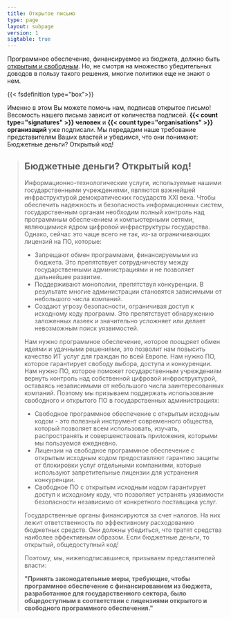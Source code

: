 ```yaml
---
title: Открытое письмо
type: page
layout: subpage
version: 1
sigtable: true
---
```


Программное обеспечение, финансируемое из бюджета, должно быть [открытым и свободным][fs]. Но, не смотря на множество убедительных доводов в пользу такого решения, многие политики еще не знают о нем.

{{< fsdefinition type="box">}}

Именно в этом Вы можете помочь нам, подписав открытое письмо! Весомость нашего письма зависит от количества подписей. **{{< count type="signatures" >}} человек** и **{{< count type="organisations" >}} организаций** уже подписали. Мы передадим наше требование представителям Ваших властей и убедимся, что они понимают: Бюджетные деньги? Открытый код!

> ## Бюджетные деньги? Открытый код!
> 
> Информационно-технологические услуги, используемые нашими государственными учреждениями, являются важнейшей инфраструктурой демократических государств XXI века. Чтобы обеспечить надежность и безопасность информационных систем, государственным органам необходим полный контроль над программным обеспечением и компьютерными сетями, являющимися ядром цифровой инфраструктуры государства. Однако, сейчас это чаще всего не так, из-за ограничивающих лицензий на ПО, которые:
> 
> * Запрещают обмен программами, финансируемыми из бюджета. Это препятствует сотрудничеству между государственными администрациями и не позволяет дальнейшее развитие.
> * Поддерживают монополии, препятствуя конкуренции. В результате многие администрации становятся зависимыми от небольшого числа компаний.
> * Создают угрозу безопасности, ограничивая доступ к исходному коду программ. Это препятствует обнаружению заложенных лазеек и значительно усложняет или делает невозможным поиск уязвимостей.
> 
> Нам нужно программное обеспечение, которое поощряет обмен идеями и удачными решениями, это позволит нам повысить качество ИТ услуг для граждан по всей Европе. Нам нужно ПО, которое гарантирует свободу выбора, доступа и конкуренции. Нам нужно ПО, которое поможет государственным учреждениям вернуть контроль над собственной цифровой инфраструктурой, оставаясь независимыми от небольшого числа заинтересованных компаний. Поэтому мы призываем поддержать использование свободного и открытого ПО в государственных администрациях:
> 
> * Свободное программное обеспечение с открытым исходным кодом  - это полезный инструмент современного общества, который позволяет всем использовать, изучать, распространять и совершенствовать приложения, которыми мы пользуемся ежедневно.
> *  Лицензии на cвободное программное обеспечение с открытым исходным кодом предоставляют гарантию защиты от блокировки услуг отдельными компаниями, которые используют запретительные лицензии для устранения конкуренции.
> * Свободное ПО с открытым исходным кодом гарантирует доступ к исходному коду, что позволяет устранять уязвимости безопасности независимо от конкретного поставщика услуг.
> 
> Государственные органы финансируются за счет налогов. На них лежит ответственность по эффективному расходованию бюджетных средств. Они должны убедиться, что тратят средства наиболее эффективным образом. Если бюджетные деньги, то открытый, общедоступный код!
> 
> Поэтому, мы, нижеподписавшиеся, призываем представителей власти:
> 
> **"Принять законодательные меры, требующие, чтобы программное обеспечение с финансированием из бюджета, разработанное для государственного сектора, было общедоступным в соответствии с лицензиями открытого и свободного программного обеспечения."**

[fs]: https://fsfe.org/freesoftware/ "Свободное программное обеспечение дает право каждому использовать, изучать, распространять и совершенствовать программное обеспечение. Это право помогает поддерживать другие фундаментальные свободы, такие как свобода слова, прессы и неприкосновенность частной жизни."
